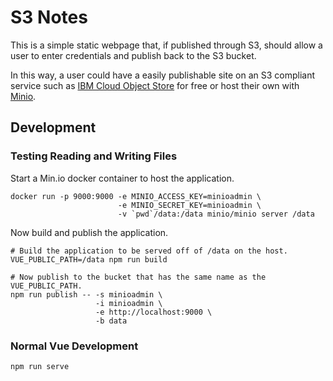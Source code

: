 # S3 Notes

This is a simple static webpage that, if published through S3,
should allow a user to enter credentials and publish back to the
S3 bucket.

In this way, a user could have a easily publishable site on an 
S3 compliant service such as 
[IBM Cloud Object Store](https://www.ibm.com/cloud/object-storage)
for free or host their own with [Minio](https://min.io/).

## Development

### Testing Reading and Writing Files

Start a Min.io docker container to host the application.

```
docker run -p 9000:9000 -e MINIO_ACCESS_KEY=minioadmin \
                        -e MINIO_SECRET_KEY=minioadmin \
                        -v `pwd`/data:/data minio/minio server /data
```

Now build and publish the application.

```
# Build the application to be served off of /data on the host.
VUE_PUBLIC_PATH=/data npm run build

# Now publish to the bucket that has the same name as the VUE_PUBLIC_PATH.
npm run publish -- -s minioadmin \
                   -i minioadmin \
                   -e http://localhost:9000 \
                   -b data
```

### Normal Vue Development

```
npm run serve
```
